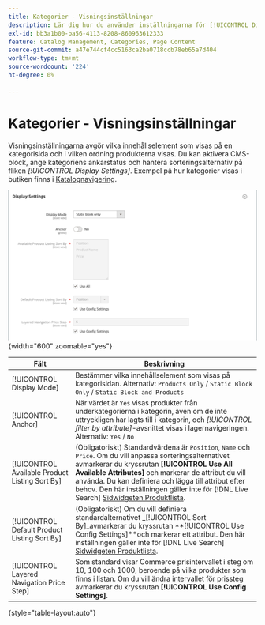 ```yaml
---
title: Kategorier - Visningsinställningar
description: Lär dig hur du använder inställningarna för [!UICONTROL Display] för att definiera vilka innehållselement som ska visas på en kategorisida och i vilken ordning produkterna ska visas.
exl-id: bb3a1b00-ba56-4113-8208-860963612333
feature: Catalog Management, Categories, Page Content
source-git-commit: a47e744cf4cc5163ca2ba0718ccb78eb65a7d404
workflow-type: tm+mt
source-wordcount: '224'
ht-degree: 0%

---
```


# Kategorier - Visningsinställningar

Visningsinställningarna avgör vilka innehållselement som visas på en kategorisida och i vilken ordning produkterna visas. Du kan aktivera CMS-block, ange kategoriens ankarstatus och hantera sorteringsalternativ på fliken _[!UICONTROL Display Settings]_. Exempel på hur kategorier visas i butiken finns i [Katalognavigering](navigation.md).

![Visningsinställningar för kategorier](./assets/category-display-settings.png){width="600" zoomable="yes"}

| Fält | Beskrivning |
|--- |--- |
| [!UICONTROL Display Mode] | Bestämmer vilka innehållselement som visas på kategorisidan. Alternativ: `Products Only` / `Static Block Only` / `Static Block and Products` |
| [!UICONTROL Anchor] | När värdet är `Yes` visas produkter från underkategorierna i kategorin, även om de inte uttryckligen har lagts till i kategorin, och _[!UICONTROL filter by attribute]_-avsnittet visas i lagernavigeringen. Alternativ: `Yes` / `No` |
| [!UICONTROL Available Product Listing Sort By] | (Obligatoriskt) Standardvärdena är `Position`, `Name` och `Price`. Om du vill anpassa sorteringsalternativet avmarkerar du kryssrutan **[!UICONTROL Use All Available Attributes]** och markerar de attribut du vill använda. Du kan definiera och lägga till attribut efter behov. Den här inställningen gäller inte för [!DNL Live Search] [Sidwidgeten Produktlista](https://experienceleague.adobe.com/en/docs/commerce-merchant-services/live-search/live-search-storefront/plp-styling). |
| [!UICONTROL Default Product Listing Sort By] | (Obligatoriskt) Om du vill definiera standardalternativet _[!UICONTROL Sort By]_avmarkerar du kryssrutan **[!UICONTROL Use Config Settings]**och markerar ett attribut. Den här inställningen gäller inte för [!DNL Live Search] [Sidwidgeten Produktlista](https://experienceleague.adobe.com/en/docs/commerce-merchant-services/live-search/live-search-storefront/plp-styling). |
| [!UICONTROL Layered Navigation Price Step] | Som standard visar Commerce prisintervallet i steg om 10, 100 och 1000, beroende på vilka produkter som finns i listan. Om du vill ändra intervallet för prissteg avmarkerar du kryssrutan **[!UICONTROL Use Config Settings]**. |

{style="table-layout:auto"}
